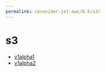 ```yaml
---
permalink: /provider-jet-aws/0.5/s3/
---
```


# s3



* [v1alpha1](v1alpha1/index.md)
* [v1alpha2](v1alpha2/index.md)